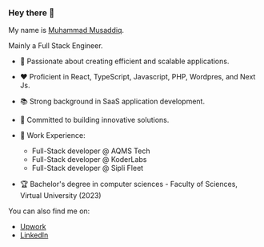 ### Hey there 👋

My name is [Muhammad Musaddiq](https://musaddiq.com).

Mainly a Full Stack Engineer.

- 🔬 Passionate about creating efficient and scalable applications.
- ❤️ Proficient in React, TypeScript, Javascript, PHP, Wordpres, and Next Js.
- 📚 Strong background in SaaS application development.
- 🙏 Committed to building innovative solutions.
- 📜 Work Experience:
   - Full-Stack developer @ AQMS Tech
   - Full-Stack developer @ KoderLabs
   - Full-Stack developer @ Sipli Fleet

- 🏆 Bachelor's degree in computer sciences - Faculty of Sciences, Virtual University (2023)

You can also find me on:
- [Upwork](https://www.upwork.com/freelancers/~014de6bac7b5bee308?viewMode=1)
- [LinkedIn](https://www.linkedin.com/in/muhammad-musaddiq-mustaqeem/)
